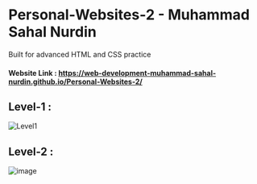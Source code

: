 # Personal-Websites-2 - Muhammad Sahal Nurdin
Built for advanced HTML and CSS practice
#### Website Link : https://web-development-muhammad-sahal-nurdin.github.io/Personal-Websites-2/

## Level-1 : 
![Level1](https://user-images.githubusercontent.com/94037920/195996621-f05b2e3e-ec99-445d-bea0-1e88d08948cd.png)

## Level-2 :
![image](https://user-images.githubusercontent.com/94037920/201507274-2936fb94-a3c1-4885-9688-bdf434849b0a.png)

